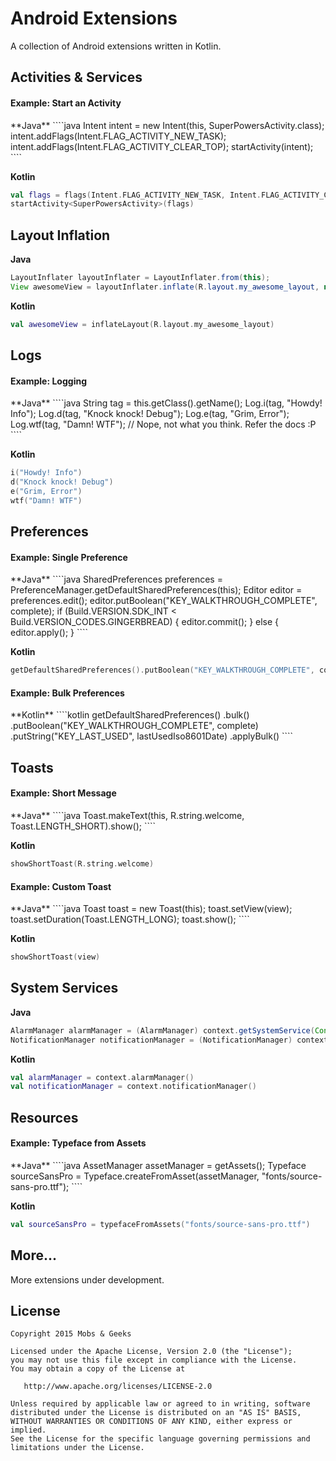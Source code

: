 Android Extensions
=========================
A collection of Android extensions written in Kotlin.

Activities & Services
-------------------------
<h4>Example: Start an Activity</h4>
**Java**
````java
Intent intent = new Intent(this, SuperPowersActivity.class);
intent.addFlags(Intent.FLAG_ACTIVITY_NEW_TASK);
intent.addFlags(Intent.FLAG_ACTIVITY_CLEAR_TOP);
startActivity(intent);
````

**Kotlin**
````kotlin
val flags = flags(Intent.FLAG_ACTIVITY_NEW_TASK, Intent.FLAG_ACTIVITY_CLEAR_TOP)
startActivity<SuperPowersActivity>(flags)
````

Layout Inflation
-------------------------
**Java**
````java
LayoutInflater layoutInflater = LayoutInflater.from(this);
View awesomeView = layoutInflater.inflate(R.layout.my_awesome_layout, null);
````

**Kotlin**
````kotlin
val awesomeView = inflateLayout(R.layout.my_awesome_layout)
````

Logs
-------------------------
<h4>Example: Logging</h4>
**Java**
````java
String tag = this.getClass().getName();
Log.i(tag, "Howdy! Info");
Log.d(tag, "Knock knock! Debug");
Log.e(tag, "Grim, Error");
Log.wtf(tag, "Damn! WTF"); // Nope, not what you think. Refer the docs :P
````

**Kotlin**
````kotlin
i("Howdy! Info")
d("Knock knock! Debug")
e("Grim, Error")
wtf("Damn! WTF")
````

Preferences
-------------------------
<h4>Example: Single Preference</h4>
**Java**
````java
SharedPreferences preferences = PreferenceManager.getDefaultSharedPreferences(this);
Editor editor = preferences.edit();
editor.putBoolean("KEY_WALKTHROUGH_COMPLETE", complete);
if (Build.VERSION.SDK_INT < Build.VERSION_CODES.GINGERBREAD) {
  editor.commit();
} else {
  editor.apply();
}
````

**Kotlin**
````kotlin
getDefaultSharedPreferences().putBoolean("KEY_WALKTHROUGH_COMPLETE", complete)
````

<h4>Example: Bulk Preferences</h4>
**Kotlin**
````kotlin
getDefaultSharedPreferences()
  .bulk()
  .putBoolean("KEY_WALKTHROUGH_COMPLETE", complete)
  .putString("KEY_LAST_USED", lastUsedIso8601Date)
  .applyBulk()
````

Toasts
-------------------------
<h4>Example: Short Message</h4>
**Java**
````java
Toast.makeText(this, R.string.welcome, Toast.LENGTH_SHORT).show();
````

**Kotlin**
````kotlin
showShortToast(R.string.welcome)
````

<h4>Example: Custom Toast</h4>
**Java**
````java
Toast toast = new Toast(this);
toast.setView(view);
toast.setDuration(Toast.LENGTH_LONG);
toast.show();
````

**Kotlin**
````kotlin
showShortToast(view)
````

System Services
-------------------------
**Java**
````java
AlarmManager alarmManager = (AlarmManager) context.getSystemService(Context.ALARM_SERVICE);
NotificationManager notificationManager = (NotificationManager) context.getSystemService(Context.NOTIFICATION_SERVICE);
````

**Kotlin**
````kotlin
val alarmManager = context.alarmManager()
val notificationManager = context.notificationManager()
````

Resources
-------------------------
<h4>Example: Typeface from Assets</h4>
**Java**
````java
AssetManager assetManager = getAssets();
Typeface sourceSansPro = Typeface.createFromAsset(assetManager, "fonts/source-sans-pro.ttf");
````

**Kotlin**
````kotlin
val sourceSansPro = typefaceFromAssets("fonts/source-sans-pro.ttf")
````

More...
-------------------------
More extensions under development.

License
-------------------------
    Copyright 2015 Mobs & Geeks

    Licensed under the Apache License, Version 2.0 (the "License");
    you may not use this file except in compliance with the License.
    You may obtain a copy of the License at

       http://www.apache.org/licenses/LICENSE-2.0

    Unless required by applicable law or agreed to in writing, software
    distributed under the License is distributed on an "AS IS" BASIS,
    WITHOUT WARRANTIES OR CONDITIONS OF ANY KIND, either express or implied.
    See the License for the specific language governing permissions and
    limitations under the License.
